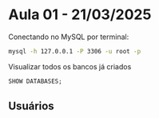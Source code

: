# Aula 01 - 21/03/2025

Conectando no MySQL por terminal:
```bash
mysql -h 127.0.0.1 -P 3306 -u root -p
```

Visualizar todos os bancos já criados

```sql
SHOW DATABASES;
```

## Usuários
